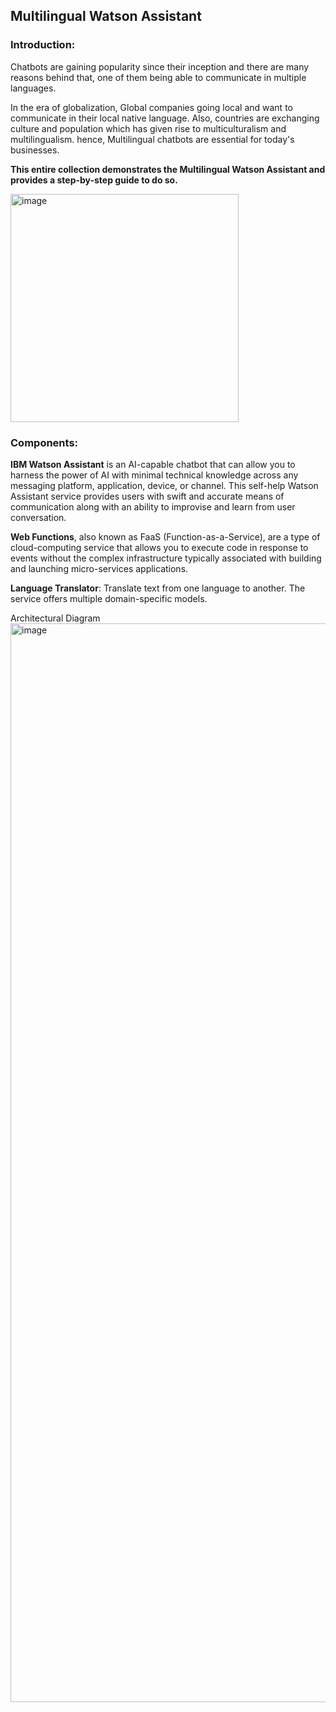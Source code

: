 ## Multilingual Watson Assistant
### Introduction:
Chatbots are gaining popularity since their inception and there are many reasons behind that, one of them being able to communicate in multiple languages. 

In the era of globalization, Global companies going local and want to communicate in their local native language. Also, countries are exchanging culture and population which has given rise to multiculturalism and multilingualism. hence, Multilingual chatbots are essential for today's businesses.

**This entire collection demonstrates the Multilingual Watson Assistant and provides a step-by-step guide to do so.**

<img width="365" alt="image" src="https://user-images.githubusercontent.com/114666786/209671640-66cc4984-2652-4e93-9f59-e6a3aa7c3bb4.png">

### Components:

**IBM Watson Assistant** is an AI-capable chatbot that can allow you to harness the power of AI with minimal technical knowledge across any messaging platform, application, device, or channel. This self-help Watson Assistant service provides users with swift and accurate means of communication along with an ability to improvise and learn from user conversation.

**Web Functions**, also known as FaaS (Function-as-a-Service), are a type of cloud-computing service that allows you to execute code in response to events without the complex infrastructure typically associated with building and launching micro-services applications.

**Language Translator**: Translate text from one language to another. The service offers multiple domain-specific models.

Architectural Diagram
<img width="1726" alt="image" src="https://user-images.githubusercontent.com/114666786/209670919-3025b2f5-399b-4892-a8ab-86367ca943f5.png">


